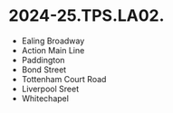# 2024-25.TPS.LA02.

- Ealing Broadway
- Action Main Line
- Paddington
- Bond Street
- Tottenham Court Road
- Liverpool Sreet
- Whitechapel
